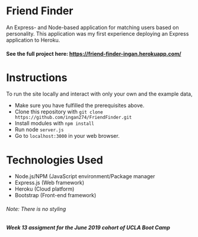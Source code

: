 # Friend Finder
An Express- and Node-based application for matching users based on personality. This application was my first experience deploying an Express application to Heroku.<br>
 #### See the full project here:  https://friend-finder-ingan.herokuapp.com/ 

# Instructions
To run the site locally and interact with only your own and the example data,

* Make sure you have fulfilled the prerequisites above.
* Clone this repository with `git clone https://github.com/ingan274/FriendFinder.git`
* Install modules with `npm install`
* Run node `server.js`
* Go to `localhost:3000` in your web browser.

# Technologies Used
* Node.js/NPM (JavaScript environment/Package manager
* Express.js (Web framework)
* Heroku (Cloud platform)
* Bootstrap (Front-end framework)
###### Note: There is no styling

##### Week 13 assigment for the June 2019 cohort of UCLA Boot Camp
